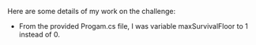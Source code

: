 Here are some details of my work on the challenge:
- From the provided Progam.cs file, I was variable maxSurvivalFloor to 1 instead of 0.
